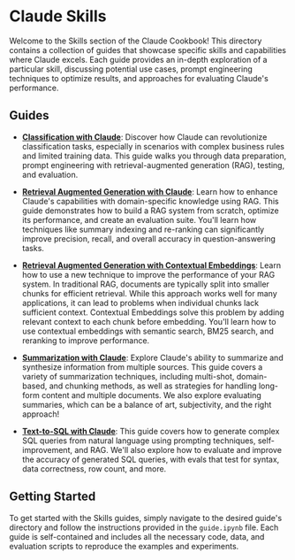 # Claude Skills

Welcome to the Skills section of the Claude Cookbook! This directory contains a collection of guides that showcase specific skills and capabilities where Claude excels. Each guide provides an in-depth exploration of a particular skill, discussing potential use cases, prompt engineering techniques to optimize results, and approaches for evaluating Claude's performance.

## Guides

- **[Classification with Claude](./classification/guide.ipynb)**: Discover how Claude can revolutionize classification tasks, especially in scenarios with complex business rules and limited training data. This guide walks you through data preparation, prompt engineering with retrieval-augmented generation (RAG), testing, and evaluation.

- **[Retrieval Augmented Generation with Claude](./retrieval_augmented_generation/guide.ipynb)**: Learn how to enhance Claude's capabilities with domain-specific knowledge using RAG. This guide demonstrates how to build a RAG system from scratch, optimize its performance, and create an evaluation suite. You'll learn how techniques like summary indexing and re-ranking can significantly improve precision, recall, and overall accuracy in question-answering tasks.

- **[Retrieval Augmented Generation with Contextual Embeddings](./contextual-embeddings/guide.ipynb)**: Learn how to use a new technique to improve the performance of your RAG system. In traditional RAG, documents are typically split into smaller chunks for efficient retrieval. While this approach works well for many applications, it can lead to problems when individual chunks lack sufficient context. Contextual Embeddings solve this problem by adding relevant context to each chunk before embedding. You'll learn how to use contextual embeddings with semantic search, BM25 search, and reranking to improve performance.

- **[Summarization with Claude](./summarization/guide.ipynb)**: Explore Claude's ability to summarize and synthesize information from multiple sources. This guide covers a variety of summarization techniques, including multi-shot, domain-based, and chunking methods, as well as strategies for handling long-form content and multiple documents. We also explore evaluating summaries, which can be a balance of art, subjectivity, and the right approach!

- **[Text-to-SQL with Claude](./text_to_sql/guide.ipynb)**: This guide covers how to generate complex SQL queries from natural language using prompting techniques, self-improvement, and RAG. We'll also explore how to evaluate and improve the accuracy of generated SQL queries, with evals that test for syntax, data correctness, row count, and more.

## Getting Started

To get started with the Skills guides, simply navigate to the desired guide's directory and follow the instructions provided in the `guide.ipynb` file. Each guide is self-contained and includes all the necessary code, data, and evaluation scripts to reproduce the examples and experiments.